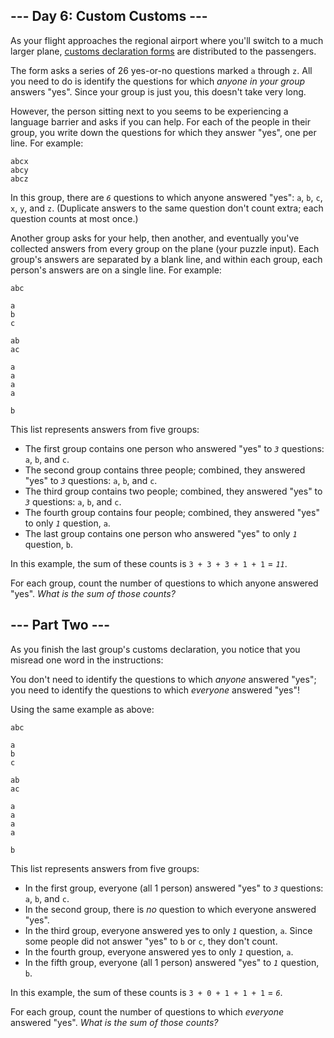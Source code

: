 ## --- Day 6: Custom Customs ---

As your flight approaches the regional airport where you'll switch to a much larger plane,  [customs declaration forms](https://en.wikipedia.org/wiki/Customs_declaration)  are distributed to the passengers.

The form asks a series of 26 yes-or-no questions marked  `a`  through  `z`. All you need to do is identify the questions for which  _anyone in your group_  answers "yes". Since your group is just you, this doesn't take very long.

However, the person sitting next to you seems to be experiencing a language barrier and asks if you can help. For each of the people in their group, you write down the questions for which they answer "yes", one per line. For example:

```
abcx
abcy
abcz

```

In this group, there are  _`6`_  questions to which anyone answered "yes":  `a`,  `b`,  `c`,  `x`,  `y`, and  `z`. (Duplicate answers to the same question don't count extra; each question counts at most once.)

Another group asks for your help, then another, and eventually you've collected answers from every group on the plane (your puzzle input). Each group's answers are separated by a blank line, and within each group, each person's answers are on a single line. For example:

```
abc

a
b
c

ab
ac

a
a
a
a

b

```

This list represents answers from five groups:

-   The first group contains one person who answered "yes" to  _`3`_  questions:  `a`,  `b`, and  `c`.
-   The second group contains three people; combined, they answered "yes" to  _`3`_  questions:  `a`,  `b`, and  `c`.
-   The third group contains two people; combined, they answered "yes" to  _`3`_  questions:  `a`,  `b`, and  `c`.
-   The fourth group contains four people; combined, they answered "yes" to only  _`1`_  question,  `a`.
-   The last group contains one person who answered "yes" to only  _`1`_  question,  `b`.

In this example, the sum of these counts is  `3 + 3 + 3 + 1 + 1`  =  _`11`_.

For each group, count the number of questions to which anyone answered "yes".  _What is the sum of those counts?_

## --- Part Two ---

As you finish the last group's customs declaration, you notice that  you misread one word  in the instructions:

You don't need to identify the questions to which  _anyone_  answered "yes"; you need to identify the questions to which  _everyone_  answered "yes"!

Using the same example as above:

```
abc

a
b
c

ab
ac

a
a
a
a

b

```

This list represents answers from five groups:

-   In the first group, everyone (all 1 person) answered "yes" to  _`3`_  questions:  `a`,  `b`, and  `c`.
-   In the second group, there is  _no_  question to which everyone answered "yes".
-   In the third group, everyone answered yes to only  _`1`_  question,  `a`. Since some people did not answer "yes" to  `b`  or  `c`, they don't count.
-   In the fourth group, everyone answered yes to only  _`1`_  question,  `a`.
-   In the fifth group, everyone (all 1 person) answered "yes" to  _`1`_  question,  `b`.

In this example, the sum of these counts is  `3 + 0 + 1 + 1 + 1`  =  _`6`_.

For each group, count the number of questions to which  _everyone_  answered "yes".  _What is the sum of those counts?_
